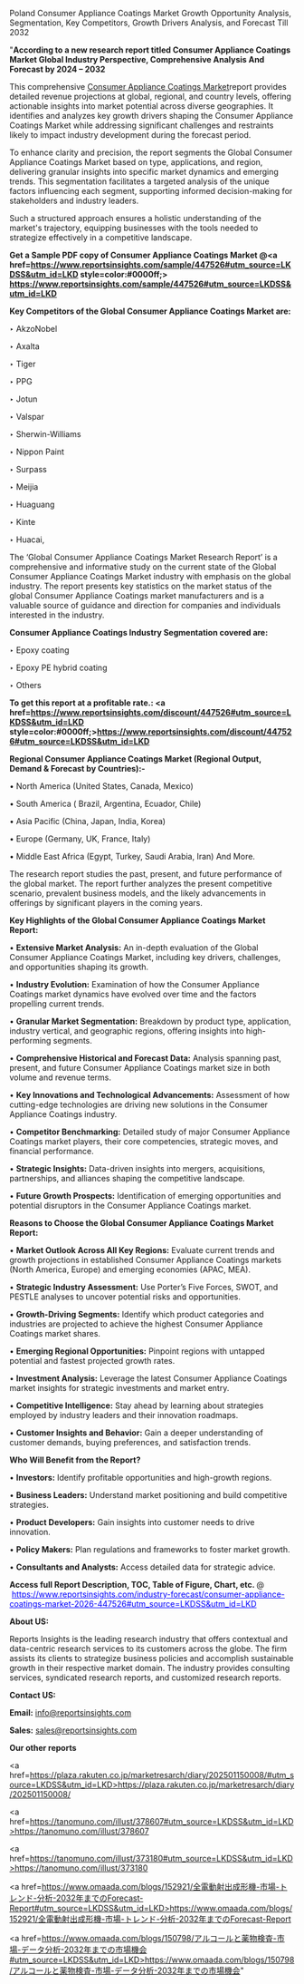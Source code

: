 Poland Consumer Appliance Coatings Market Growth Opportunity Analysis, Segmentation, Key Competitors, Growth Drivers Analysis, and Forecast Till 2032

"<strong>According to a new research report titled Consumer Appliance Coatings Market Global Industry Perspective, Comprehensive Analysis And Forecast by 2024 – 2032</strong>

This comprehensive <a href=https://www.reportsinsights.com/sample/447526>Consumer Appliance Coatings Market</a>report provides detailed revenue projections at global, regional, and country levels, offering actionable insights into market potential across diverse geographies. It identifies and analyzes key growth drivers shaping the Consumer Appliance Coatings Market while addressing significant challenges and restraints likely to impact industry development during the forecast period.

To enhance clarity and precision, the report segments the Global Consumer Appliance Coatings Market based on type, applications, and region, delivering granular insights into specific market dynamics and emerging trends. This segmentation facilitates a targeted analysis of the unique factors influencing each segment, supporting informed decision-making for stakeholders and industry leaders.

Such a structured approach ensures a holistic understanding of the market's trajectory, equipping businesses with the tools needed to strategize effectively in a competitive landscape.

<strong>Get a Sample PDF copy of Consumer Appliance Coatings Market </strong><strong>@<a href=https://www.reportsinsights.com/sample/447526#utm_source=LKDSS&utm_id=LKD style=color:#0000ff;> https://www.reportsinsights.com/sample/447526#utm_source=LKDSS&utm_id=LKD</a></strong></font>

<strong>Key Competitors of the Global Consumer Appliance Coatings Market are:</strong>

‣ AkzoNobel

‣ Axalta

‣ Tiger

‣ PPG

‣ Jotun

‣ Valspar

‣ Sherwin-Williams

‣ Nippon Paint

‣ Surpass

‣ Meijia

‣ Huaguang

‣ Kinte

‣ Huacai,

The ‘Global Consumer Appliance Coatings Market Research Report’ is a comprehensive and informative study on the current state of the Global Consumer Appliance Coatings Market industry with emphasis on the global industry. The report presents key statistics on the market status of the global Consumer Appliance Coatings market manufacturers and is a valuable source of guidance and direction for companies and individuals interested in the industry.

<strong>Consumer Appliance Coatings Industry Segmentation covered are:</strong>

‣ Epoxy coating

‣ Epoxy PE hybrid coating

‣ Others

<strong>To get this report at a profitable rate.: <a href=https://www.reportsinsights.com/discount/447526#utm_source=LKDSS&utm_id=LKD style=color:#0000ff;>https://www.reportsinsights.com/discount/447526#utm_source=LKDSS&utm_id=LKD</a></strong></font>

<strong>Regional Consumer Appliance Coatings Market (Regional Output, Demand &amp; Forecast by Countries):-</strong>

• North America (United States, Canada, Mexico)

• South America ( Brazil, Argentina, Ecuador, Chile)

• Asia Pacific (China, Japan, India, Korea)

• Europe (Germany, UK, France, Italy)

• Middle East Africa (Egypt, Turkey, Saudi Arabia, Iran) And More.

The research report studies the past, present, and future performance of the global market. The report further analyzes the present competitive scenario, prevalent business models, and the likely advancements in offerings by significant players in the coming years.

<strong>Key Highlights of the Global Consumer Appliance Coatings Market Report:</strong>

• <strong>Extensive Market Analysis:</strong> An in-depth evaluation of the Global Consumer Appliance Coatings Market, including key drivers, challenges, and opportunities shaping its growth.

• <strong>Industry Evolution:</strong> Examination of how the Consumer Appliance Coatings market dynamics have evolved over time and the factors propelling current trends.

• <strong>Granular Market Segmentation:</strong> Breakdown by product type, application, industry vertical, and geographic regions, offering insights into high-performing segments.

• <strong>Comprehensive Historical and Forecast Data:</strong> Analysis spanning past, present, and future Consumer Appliance Coatings market size in both volume and revenue terms.

• <strong>Key Innovations and Technological Advancements:</strong> Assessment of how cutting-edge technologies are driving new solutions in the Consumer Appliance Coatings industry.

• <strong>Competitor Benchmarking:</strong> Detailed study of major Consumer Appliance Coatings market players, their core competencies, strategic moves, and financial performance.

• <strong>Strategic Insights:</strong> Data-driven insights into mergers, acquisitions, partnerships, and alliances shaping the competitive landscape.

• <strong>Future Growth Prospects:</strong> Identification of emerging opportunities and potential disruptors in the Consumer Appliance Coatings market.

<strong>Reasons to Choose the Global Consumer Appliance Coatings Market Report:</strong>

• <strong>Market Outlook Across All Key Regions:</strong> Evaluate current trends and growth projections in established Consumer Appliance Coatings markets (North America, Europe) and emerging economies (APAC, MEA).

• <strong>Strategic Industry Assessment:</strong> Use Porter’s Five Forces, SWOT, and PESTLE analyses to uncover potential risks and opportunities.

• <strong>Growth-Driving Segments:</strong> Identify which product categories and industries are projected to achieve the highest Consumer Appliance Coatings market shares.

• <strong>Emerging Regional Opportunities:</strong> Pinpoint regions with untapped potential and fastest projected growth rates.

• <strong>Investment Analysis:</strong> Leverage the latest Consumer Appliance Coatings market insights for strategic investments and market entry.

• <strong>Competitive Intelligence:</strong> Stay ahead by learning about strategies employed by industry leaders and their innovation roadmaps.

• <strong>Customer Insights and Behavior:</strong> Gain a deeper understanding of customer demands, buying preferences, and satisfaction trends.

<strong>Who Will Benefit from the Report?</strong>

• <strong>Investors:</strong> Identify profitable opportunities and high-growth regions.

• <strong>Business Leaders:</strong> Understand market positioning and build competitive strategies.

• <strong>Product Developers:</strong> Gain insights into customer needs to drive innovation.

• <strong>Policy Makers:</strong> Plan regulations and frameworks to foster market growth.

• <strong>Consultants and Analysts:</strong> Access detailed data for strategic advice.
</ul>
<strong>Access full Report Description, TOC, Table of Figure, Chart, etc. </strong>@  <a href=https://www.reportsinsights.com/industry-forecast/consumer-appliance-coatings-market-2026-447526#utm_source=LKDSS&utm_id=LKD style=color:#0000ff;>https://www.reportsinsights.com/industry-forecast/consumer-appliance-coatings-market-2026-447526#utm_source=LKDSS&utm_id=LKD</a></font>

<strong><strong>About US</strong>:</strong>

Reports Insights is the leading research industry that offers contextual and data-centric research services to its customers across the globe. The firm assists its clients to strategize business policies and accomplish sustainable growth in their respective market domain. The industry provides consulting services, syndicated research reports, and customized research reports.

<strong>Contact US:</strong>

<p class=""""><b>Email:</b> <a href=mailto:info@reportsinsights.com>info@reportsinsights.com</a></p>
<p class=""""><b>Sales:</b> <a href=mailto:sales@reportsinsights.com>sales@reportsinsights.com</a></p>

<strong>Our other reports</strong>

<a href=https://plaza.rakuten.co.jp/marketresarch/diary/202501150008/#utm_source=LKDSS&utm_id=LKD>https://plaza.rakuten.co.jp/marketresarch/diary/202501150008/</a>

<a href=https://tanomuno.com/illust/378607#utm_source=LKDSS&utm_id=LKD>https://tanomuno.com/illust/378607</a>

<a href=https://tanomuno.com/illust/373180#utm_source=LKDSS&utm_id=LKD>https://tanomuno.com/illust/373180</a>

<a href=https://www.omaada.com/blogs/152921/全電動射出成形機-市場-トレンド-分析-2032年までのForecast-Report#utm_source=LKDSS&utm_id=LKD>https://www.omaada.com/blogs/152921/全電動射出成形機-市場-トレンド-分析-2032年までのForecast-Report</a>

<a href=https://www.omaada.com/blogs/150798/アルコールと薬物検査-市場-データ分析-2032年までの市場機会#utm_source=LKDSS&utm_id=LKD>https://www.omaada.com/blogs/150798/アルコールと薬物検査-市場-データ分析-2032年までの市場機会</a>"
